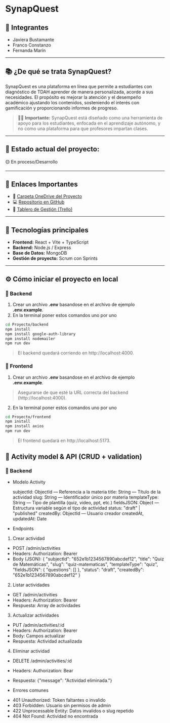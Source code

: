 # SynapQuest

## 👥 Integrantes
- Javiera Bustamante  
- Franco Constanzo  
- Fernanda Marín  

---

## 📚 ¿De qué se trata SynapQuest?
SynapQuest es una plataforma en línea que permite a estudiantes con diagnóstico de TDAH aprender de manera personalizada, acorde a sus necesidades.
El propósito es mejorar la atención y el desempeño académico ajustando los contenidos, sosteniendo el interés con gamificación y proporcionando informes de progreso.
> 🧑‍🎓 **Importante:** SynapQuest está diseñado como una herramienta de apoyo para los estudiantes, enfocada en el aprendizaje autónomo, y no como una plataforma para que profesores impartan clases.

---

## 📆 Estado actual del proyecto:  
🟡 En proceso/Desarrollo

---

## 📎 Enlaces Importantes
- 📂 [Carpeta OneDrive del Proyecto](https://duoccl0-my.sharepoint.com/:f:/g/personal/fern_marin_duocuc_cl/EhsV9XinkHBAtZarUwyhHHoB36Hf3NnAKVcGf_oNenDvTw?e=79oKTv)  
- 💻 [Repositorio en GitHub](https://github.com/Playdbunny/plataforma-tdah)  
- 📌 [Tablero de Gestión (Trello)](https://trello.com/invite/b/68ae70cd449318426dc8f72e/ATTI5df8a3b36e4a26b0c7cc05e2c899d074ADAB78DB/capstone-synapquest-scrum)
  
---

## 🚀 Tecnologías principales
- **Frontend:** React + Vite + TypeScript  
- **Backend:** Node.js / Express
- **Base de Datos:** MongoDB
- **Gestión de proyecto:** Scrum con Sprints  
<!-- - **Machine Learning:** TensorFlow / Scikit-learn-->

---

## ⚙️ Cómo iniciar el proyecto en local

### 🔹 Backend

1. Crear un archivo **.env** basandose en el archivo de ejemplo **.env.example**.
2. En la terminal poner estos comandos uno por uno
```bash
cd Proyecto/backend
npm install
npm install google-auth-library
npm install nodemailer
npm run dev
```
> El backend quedará corriendo en http://localhost:4000.

### 🔹 Frontend

1. Crear un archivo **.env** basandose en el archivo de ejemplo **.env.example**.
> Asegurarse de que esté la URL correcta del backend (http://localhost:4000). 
2. En la terminal poner estos comandos uno por uno
```bash
cd Proyecto/frontend
npm install
npm install axios
npm run dev
```
> El frontend quedará en http://localhost:5173.

## 🧩 Activity model & API (CRUD + validation)
### 🔹 Backend

* Modelo Activity

  subjectId: ObjectId — Referencia a la materia
  title: String — Título de la actividad
  slug: String — Identificador único por materia
  templateType: String — Tipo de plantilla (quiz, video, ppt, etc.)
  fieldsJSON: Object — Estructura variable según el tipo de actividad
  status: "draft" | "published"
  createdBy: ObjectId — Usuario creador
  createdAt, updatedAt: Date

* Endpoints

 1. Crear actividad
   
   * POST /admin/activities
   * Headers: Authorization: Bearer <token>
   * Body (JSON):
     {
      "subjectId": "652e1b1234567890abcdef12",
      "title": "Quiz de Matemáticas",
      "slug": "quiz-matematicas",
      "templateType": "quiz",
      "fieldsJSON": { "questions": [] },
      "status": "draft",
      "createdBy": "652e1b1234567890abcdef12"
     }

 2. Listar actividades
   
   * GET /admin/activities
   * Headers: Authorization: Bearer <token>
   * Respuesta: Array de actividades

 3. Actualizar actividades

   * PUT /admin/activities/:id
   * Headers: Authorization: Bearer <token>
   * Body: Campos actualizar 
   * Respuesta: Actividad actualizada

 4. Eliminar actividad 

   * DELETE /admin/activities/:id
   * Headers: Authorization: Bear <token>
   * Respuesta: {"message": "Actividad eliminada."}

* Errores comunes

 - 401 Unauthorized: Token faltantes o invalido
 - 403 Forbidden: Usuario sin permisos de admin
 - 422 Unprocessable Entity: Datos invalidos o slug repetido
 - 404 Not Found: Actividad no encontrada